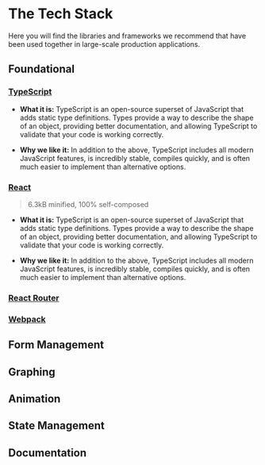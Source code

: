 # The Tech Stack
Here you will find the libraries and frameworks we recommend that have been used together in large-scale production applications.



## Foundational


### [TypeScript](https://www.typescriptlang.org/)

- **What it is:** TypeScript is an open-source superset of JavaScript that adds static type definitions. Types provide a way to describe the shape of an object, providing better documentation, and allowing TypeScript to validate that your code is working correctly.

- **Why we like it:** In addition to the above, TypeScript includes all modern JavaScript features, is incredibly stable, compiles quickly, and is often much easier to implement than alternative options.


### [React](https://reactjs.org/)

> 6.3kB minified, 100% self-composed

- **What it is:** TypeScript is an open-source superset of JavaScript that adds static type definitions. Types provide a way to describe the shape of an object, providing better documentation, and allowing TypeScript to validate that your code is working correctly.

- **Why we like it:** In addition to the above, TypeScript includes all modern JavaScript features, is incredibly stable, compiles quickly, and is often much easier to implement than alternative options.


### [React Router](https://reactrouter.com/)


### [Webpack](https://webpack.js.org/)



## Form Management


## Graphing


## Animation


## State Management


## Documentation
